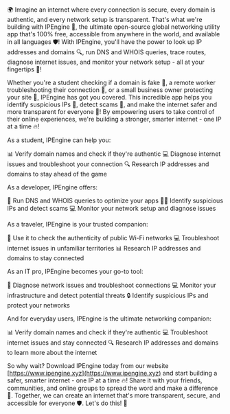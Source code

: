 🌍 Imagine an internet where every connection is secure, every domain is authentic, and every network setup is transparent. That's what we're building with IPEngine 🚀, the ultimate open-source global networking utility app that's 100% free, accessible from anywhere in the world, and available in all languages 🛡️! With IPEngine, you'll have the power to look up IP addresses and domains 🔍, run DNS and WHOIS queries, trace routes, diagnose internet issues, and monitor your network setup - all at your fingertips 📡!

Whether you're a student checking if a domain is fake 💸, a remote worker troubleshooting their connection 🏢, or a small business owner protecting your site 🏫, IPEngine has got you covered. This incredible app helps you identify suspicious IPs 👀, detect scams 🚫, and make the internet safer and more transparent for everyone 🌟! By empowering users to take control of their online experiences, we're building a stronger, smarter internet - one IP at a time 🔥!

As a student, IPEngine can help you:

📊 Verify domain names and check if they're authentic
💻 Diagnose internet issues and troubleshoot your connection
🔍 Research IP addresses and domains to stay ahead of the game

As a developer, IPEngine offers:

🤖 Run DNS and WHOIS queries to optimize your apps
🕵️‍♀️ Identify suspicious IPs and detect scams
💻 Monitor your network setup and diagnose issues

As a traveler, IPEngine is your trusted companion:

📍 Use it to check the authenticity of public Wi-Fi networks
💻 Troubleshoot internet issues in unfamiliar territories
📊 Research IP addresses and domains to stay connected

As an IT pro, IPEngine becomes your go-to tool:

🔧 Diagnose network issues and troubleshoot connections
💻 Monitor your infrastructure and detect potential threats
🔒 Identify suspicious IPs and protect your networks

And for everyday users, IPEngine is the ultimate networking companion:

📊 Verify domain names and check if they're authentic
💻 Troubleshoot internet issues and stay connected
🔍 Research IP addresses and domains to learn more about the internet

So why wait? Download IPEngine today from our website [https://www.ipengine.xyz](https://www.ipengine.xyz) and start building a safer, smarter internet - one IP at a time 🔥! Share it with your friends, communities, and online groups to spread the word and make a difference 🌟. Together, we can create an internet that's more transparent, secure, and accessible for everyone 🛡️. Let's do this! 👊